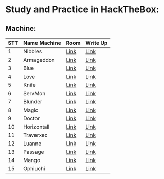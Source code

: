 # Study and Practice in HackTheBox:

## Machine:

| STT | Name Machine | Room | Write Up |
| --- | --- | --- | --- |
|1| Nibbles|[Link](https://www.hackthebox.com/machines/nibbles)|[Link](https://github.com/vanniichan/HackTheBox/blob/main/Nibbles/Wup.md)|
|2| Armageddon| [Link](https://app.hackthebox.com/machines/Armageddon)|[Link](https://github.com/vanniichan/HackTheBox/blob/main/Armageddon/WriteUp.md)|
|3| Blue | [Link](https://app.hackthebox.com/machines/51) | [Link](https://github.com/vanniichan/HackTheBox/blob/main/Blue/WriteUp.md)|
|4| Love | [Link](https://app.hackthebox.com/machines/Love) | [Link](https://github.com/vanniichan/HackTheBox/tree/main/Love) |
|5| Knife | [Link](https://app.hackthebox.com/machines/Knife) | [Link](https://github.com/vanniichan/HackTheBox/tree/main/Knife) |
|6| ServMon | [Link](https://app.hackthebox.com/machines/ServMon) | [Link](https://github.com/vanniichan/HackTheBox/tree/main/ServMon) |
|7| Blunder | [Link](https://app.hackthebox.com/machines/Blunder) | [Link](https://github.com/vanniichan/HackTheBox/tree/main/Blunder) |
|8| Magic | [Link](https://app.hackthebox.com/machines/241) | [Link](https://github.com/vanniichan/HackTheBox/tree/main/Magic) |
|9| Doctor | [Link](https://app.hackthebox.com/machines/Doctor) | [Link](https://github.com/vanniichan/HackTheBox/tree/main/Doctor) |
|10| Horizontall | [Link](https://app.hackthebox.com/machines/374) | [Link](https://github.com/vanniichan/HackTheBox/tree/main/Horizontall) |
|11| Traverxec | [Link](https://app.hackthebox.com/machines/Traverxec) | [Link](https://github.com/vanniichan/HackTheBox/blob/main/Traverxec/WriteUp.md) |
|12| Luanne | [Link](https://app.hackthebox.com/machines/302) | [Link](https://github.com/vanniichan/HackTheBox/blob/main/Luanne/WriteUp.md) |
|13| Passage | [Link](https://app.hackthebox.com/machines/Passage) | [Link](https://github.com/vanniichan/HackTheBox/blob/main/Passage/WriteUp.md) |
|14| Mango | [Link](https://app.hackthebox.com/machines/214) | [Link](https://github.com/vanniichan/HackTheBox/blob/main/Mango/WriteUp.md) |
|15| Ophiuchi | [Link](https://app.hackthebox.com/machines/315) | [Link](https://github.com/vanniichan/HackTheBox/blob/main/Ophiuchi/WriteUp.md) |

